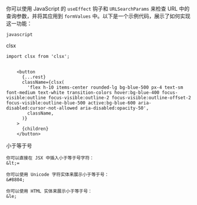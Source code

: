 







你可以使用 JavaScript 的 `useEffect` 钩子和 `URLSearchParams` 来检查 URL 中的查询参数，并将其应用到 `formValues` 中。以下是一个示例代码，展示了如何实现这一功能：

```
javascript
```







clsx

```react
import clsx from 'clsx';


	<button
      {...rest}
      className={clsx(
        'flex h-10 items-center rounded-lg bg-blue-500 px-4 text-sm font-medium text-white transition-colors hover:bg-blue-400 focus-visible:outline focus-visible:outline-2 focus-visible:outline-offset-2 focus-visible:outline-blue-500 active:bg-blue-600 aria-disabled:cursor-not-allowed aria-disabled:opacity-50',
        className,
      )}
    >
      {children}
    </button>
```





小于等于号

```
你可以直接在 JSX 中插入小于等于号字符：
&lt;=

你可以使用 Unicode 字符实体来展示小于等于号：
&#8804;

你可以使用 HTML 实体来展示小于等于号：
&le;
```

